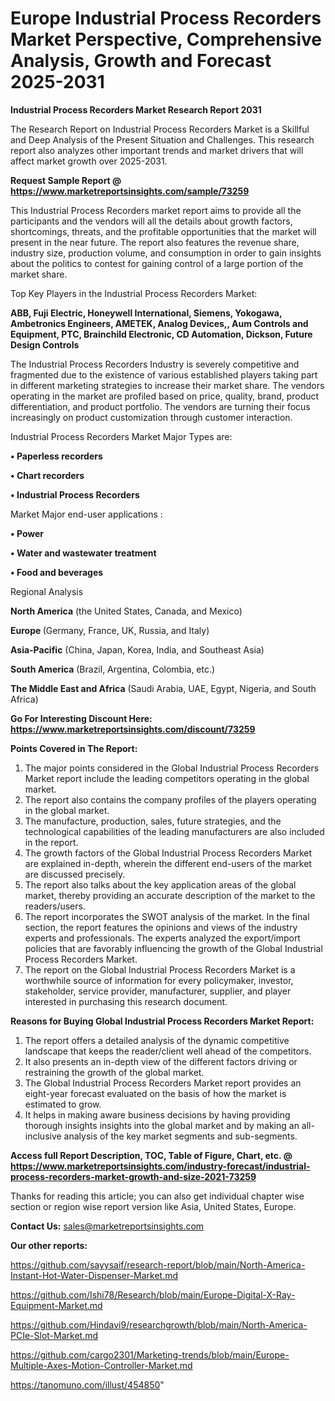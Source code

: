 # Europe Industrial Process Recorders Market Perspective, Comprehensive Analysis, Growth and Forecast 2025-2031

<strong>Industrial Process Recorders Market Research Report 2031</strong>

The Research Report on Industrial Process Recorders Market is a Skillful and Deep Analysis of the Present Situation and Challenges. This research report also analyzes other important trends and market drivers that will affect market growth over 2025-2031.

<strong>Request Sample Report @ <a href=https://www.marketreportsinsights.com/sample/73259>https://www.marketreportsinsights.com/sample/73259</a></strong>

This Industrial Process Recorders market report aims to provide all the participants and the vendors will all the details about growth factors, shortcomings, threats, and the profitable opportunities that the market will present in the near future. The report also features the revenue share, industry size, production volume, and consumption in order to gain insights about the politics to contest for gaining control of a large portion of the market share.

Top Key Players in the Industrial Process Recorders Market:

<strong>ABB, Fuji Electric, Honeywell International, Siemens, Yokogawa, Ambetronics Engineers, AMETEK, Analog Devices,, Aum Controls and Equipment, PTC, Brainchild Electronic, CD Automation, Dickson, Future Design Controls</strong>

The Industrial Process Recorders Industry is severely competitive and fragmented due to the existence of various established players taking part in different marketing strategies to increase their market share. The vendors operating in the market are profiled based on price, quality, brand, product differentiation, and product portfolio. The vendors are turning their focus increasingly on product customization through customer interaction.

Industrial Process Recorders Market Major Types are:

<strong>• Paperless recorders

• Chart recorders

• Industrial Process Recorders</strong>

Market Major end-user applications :

<strong>• Power

• Water and wastewater treatment

• Food and beverages</strong>

Regional Analysis

</u><strong><b>North America</b></strong> (the United States, Canada, and Mexico)

<strong><b>Europe </b></strong>(Germany, France, UK, Russia, and Italy)

<strong><b>Asia-Pacific</b></strong> (China, Japan, Korea, India, and Southeast Asia)

<strong><b>South America</b></strong> (Brazil, Argentina, Colombia, etc.)

<strong><b>The Middle East and Africa</b></strong> (Saudi Arabia, UAE, Egypt, Nigeria, and South Africa)

<strong>Go For Interesting Discount Here: <a href=https://www.marketreportsinsights.com/discount/73259>https://www.marketreportsinsights.com/discount/73259</a></strong>

<strong>Points Covered in The Report:</strong>
<ol>
  <li>The major points considered in the Global Industrial Process Recorders Market report include the leading competitors operating in the global market.</li>
  <li>The report also contains the company profiles of the players operating in the global market.</li>
  <li>The manufacture, production, sales, future strategies, and the technological capabilities of the leading manufacturers are also included in the report.</li>
  <li>The growth factors of the Global Industrial Process Recorders Market are explained in-depth, wherein the different end-users of the market are discussed precisely.</li>
  <li>The report also talks about the key application areas of the global market, thereby providing an accurate description of the market to the readers/users.</li>
  <li>The report incorporates the SWOT analysis of the market. In the final section, the report features the opinions and views of the industry experts and professionals. The experts analyzed the export/import policies that are favorably influencing the growth of the Global Industrial Process Recorders Market.</li>
  <li>The report on the Global Industrial Process Recorders Market is a worthwhile source of information for every policymaker, investor, stakeholder, service provider, manufacturer, supplier, and player interested in purchasing this research document.</li>
</ol>
<strong>Reasons for Buying Global Industrial Process Recorders Market Report:</strong>

<ol>
  <li>The report offers a detailed analysis of the dynamic competitive landscape that keeps the reader/client well ahead of the competitors.</li>
  <li>It also presents an in-depth view of the different factors driving or restraining the growth of the global market.</li>
  <li>The Global Industrial Process Recorders Market report provides an eight-year forecast evaluated on the basis of how the market is estimated to grow.</li>
  <li>It helps in making aware business decisions by having providing thorough insights insights into the global market and by making an all-inclusive analysis of the key market segments and sub-segments.</li>
</ol>
<strong>Access full Report Description, TOC, Table of Figure, Chart, etc. @ <a href=https://www.marketreportsinsights.com/industry-forecast/industrial-process-recorders-market-growth-and-size-2021-73259>https://www.marketreportsinsights.com/industry-forecast/industrial-process-recorders-market-growth-and-size-2021-73259</a></strong>


Thanks for reading this article; you can also get individual chapter wise section or region wise report version like Asia, United States, Europe.

<strong>Contact Us:</strong>
sales@marketreportsinsights.com

<strong>Our other reports:</strong>

<a href=https://github.com/sayysaif/research-report/blob/main/North-America-Instant-Hot-Water-Dispenser-Market.md>https://github.com/sayysaif/research-report/blob/main/North-America-Instant-Hot-Water-Dispenser-Market.md</a>

<a href=https://github.com/Ishi78/Research/blob/main/Europe-Digital-X-Ray-Equipment-Market.md>https://github.com/Ishi78/Research/blob/main/Europe-Digital-X-Ray-Equipment-Market.md</a>

<a href=https://github.com/Hindavi9/researchgrowth/blob/main/North-America-PCIe-Slot-Market.md>https://github.com/Hindavi9/researchgrowth/blob/main/North-America-PCIe-Slot-Market.md</a>

<a href=https://github.com/cargo2301/Marketing-trends/blob/main/Europe-Multiple-Axes-Motion-Controller-Market.md>https://github.com/cargo2301/Marketing-trends/blob/main/Europe-Multiple-Axes-Motion-Controller-Market.md</a>

<a href=https://tanomuno.com/illust/454850>https://tanomuno.com/illust/454850</a>"
